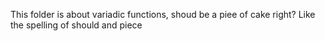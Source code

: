This folder is about variadic functions, shoud be  a piee of cake right? Like the spelling of should and piece
